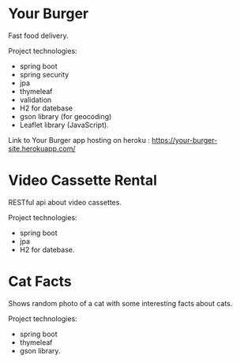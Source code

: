 # Your Burger 

Fast food delivery.


Project technologies:

- spring boot
- spring security
- jpa
- thymeleaf
- validation
- H2 for datebase
- gson library (for geocoding)
- Leaflet library (JavaScript). 

Link to Your Burger app hosting on heroku : https://your-burger-site.herokuapp.com/ 


# Video Cassette  Rental

RESTful api about video cassettes.

Project technologies:

- spring boot
- jpa
- H2 for datebase.


# Cat Facts 

Shows random photo of a cat with some interesting facts about cats.

Project technologies:

- spring boot
- thymeleaf
- gson library.
